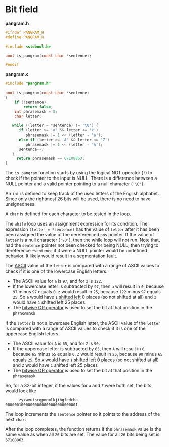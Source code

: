 # Bit field

**pangram.h**
```c
#ifndef PANGRAM_H
#define PANGRAM_H

#include <stdbool.h>

bool is_pangram(const char *sentence);

#endif
```

**pangram.c**
```c
#include "pangram.h" 

bool is_pangram(const char *sentence)
{
    if (!sentence)
        return false;
    int phrasemask = 0;
    char letter;
    
   while ((letter = *sentence) != '\0') {
      if (letter >= 'a' && letter <= 'z')
         phrasemask |= 1 << (letter - 'a');
      else if (letter >= 'A' && letter <= 'Z')
         phrasemask |= 1 << (letter - 'A');
      sentence++;
   }
     return phrasemask == 67108863;
}
```

The `is_pangram` function starts by using the logical NOT operator (`!`) to check if the pointer to the input is NULL.
There is a difference between a NULL pointer and a valid pointer pointing to a null character (`'\0'`).

An `int` is defined to keep track of the used letters of the English alphabet.
Since only the rightmost 26 bits will be used, there is no need to have unsignedness.

A `char` is defined for each character to be tested in the loop.

The `while` loop uses an assignment expression for its condition.
The expression `(letter = *sentence)` has the value of `letter` after it has been been assigned the value of the dereferenced `pos` pointer.
If the value of `letter` is a null character (`'\0'`), then the while loop will not run.
Note that, had the `sentence` pointer not been checked for being NULL, then trying to dereference `*sentence` if it were a NULL pointer would be undefined behavior.
It likely would result in a segmentation fault.


The [ASCII][ascii] value of the `letter` is compared with a range of ASCII values to check if it is one of the lowercase English letters.
- The ASCII value for `a` is `97`, and for `z` is `122`.
- If the lowercase letter is subtracted by `97`, then `a` will result in `0`, because `97` minus `97` equals `0`.
  `z` would result in `25`, because `122` minus `97` equals `25`.
  So `a` would have `1` [shifted left][shift-left] 0 places (so not shifted at all) and `z` would have `1` shifted left 25 places.
- The [bitwise OR operator][bitwise-or] is used to set the bit at that position in the `phrasemask`.

If the `letter` is not a lowercase English letter,
the ASCII value of the `letter` is compared with a range of ASCII values to check if it is one of the uppercase English letters.
- The ASCII value for `A` is `65`, and for `Z` is `90`.
- If the uppercase letter is subtracted by `65`, then `A` will result in `0`, because `65` minus `65` equals `0`.
  `Z` would result in `25`, because `90` minus `65` equals `25`.
  So `A` would have `1` [shifted left][shift-left] 0 places (so not shifted at all) and `Z` would have `1` shifted left 25 places
- The [bitwise OR operator][bitwise-or] is used to set the bit at that position in the `phrasemask`.

So, for a 32-bit integer, if the values for `a` and `Z` were both set, the bits would look like

```
      zyxwvutsrqponmlkjihgfedcba
00000010000000000000000000000001
```

The loop increments the `sentence` pointer so it points to the address of the next `char`.

After the loop completes, the function returns if the `phrasemask` value is the same value as when all `26` bits are set.
The value for all `26` bits being set is `67108863`.

[ascii]: https://www.asciitable.com/
[shift-left]: https://www.geeksforgeeks.org/left-shift-right-shift-operators-c-cpp/
[bitwise-or]: https://www.geeksforgeeks.org/bitwise-operators-in-c-cpp/
